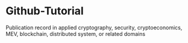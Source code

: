 # Github-Tutorial

Publication record in applied cryptography, security, cryptoeconomics, MEV, blockchain, distributed system, or related domains

